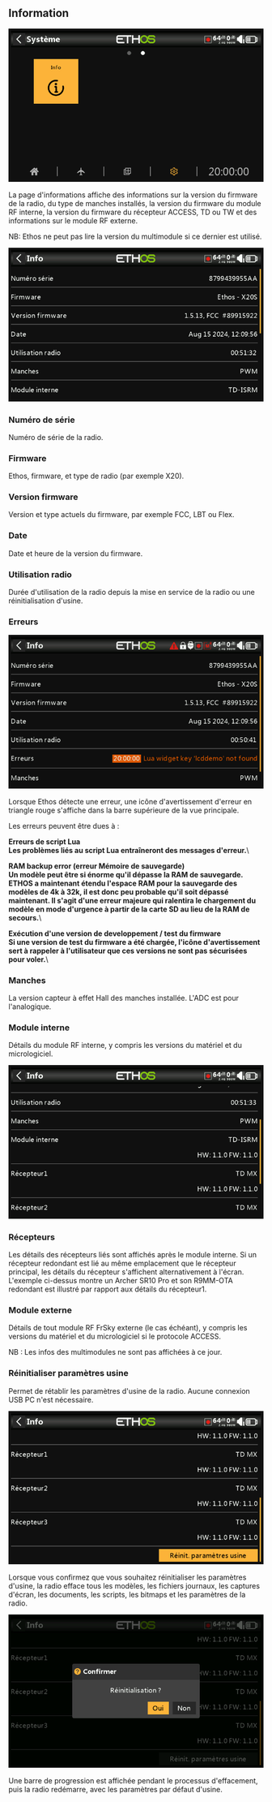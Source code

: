 ## Information

![Icône Information](../assets/system-icon-info.png)

La page d'informations affiche des informations sur la version du firmware de la radio, du type de manches installés, la version du firmware du module RF interne, la version du firmware du récepteur ACCESS, TD ou TW et des informations sur le module RF externe.

NB: Ethos ne peut pas lire la version du multimodule si ce dernier est utilisé.

![Information](../assets/system-info.png)

### Numéro de série

Numéro de série de la radio.

### Firmware

Ethos, firmware, et type de radio (par exemple X20).

### Version firmware

Version et type actuels du firmware, par exemple FCC, LBT ou Flex.

### Date

Date et heure de la version du firmware.

### Utilisation radio

Durée d'utilisation de la radio depuis la mise en service de la radio ou une réinitialisation d'usine.

### Erreurs

![Erreurs](../assets/system-info-errors.png)

Lorsque Ethos détecte une erreur, une icône d'avertissement d'erreur en triangle rouge s'affiche dans la barre supérieure de la vue principale.

Les erreurs peuvent être dues à :

**Erreurs de script Lua**\
**Les problèmes liés au script Lua entraîneront des messages d'erreur.**\

**RAM backup error (erreur Mémoire de sauvegarde)**\
**Un modèle peut être si énorme qu'il dépasse la RAM de sauvegarde. ETHOS a maintenant étendu l'espace RAM pour la sauvegarde des modèles de 4k à 32k, il est donc peu probable qu'il soit dépassé maintenant. Il s'agit d'une erreur majeure qui ralentira le chargement du modèle en mode d'urgence à partir de la carte SD au lieu de la RAM de secours.**\

**Exécution d'une version de developpement / test  du firmware**\
**Si une version de test du firmware a été chargée, l'icône d'avertissement sert à rappeler à l'utilisateur que ces versions ne sont pas sécurisées pour voler.**\

### Manches

La version capteur à effet Hall des manches installée. L'ADC est pour l'analogique.

### Module interne

Détails du module RF interne, y compris les versions du matériel et du micrologiciel.

![Version du module interne](../assets/system-info-internal-module.png)

### Récepteurs

Les détails des récepteurs liés sont affichés après le module interne. Si un récepteur redondant est lié au même emplacement que le récepteur principal, les détails du récepteur s'affichent alternativement à l'écran. L'exemple ci-dessus montre un Archer SR10 Pro et son R9MM-OTA redondant est illustré par rapport aux détails du récepteur1.

### Module externe

Détails de tout module RF FrSky externe (le cas échéant), y compris les versions du matériel et du micrologiciel si le protocole ACCESS.

NB : Les infos des multimodules ne sont pas affichées à ce jour.

### Réinitialiser paramètres usine

Permet de rétablir les paramètres d'usine de la radio. Aucune connexion USB PC n'est nécessaire.

![Réinitialisation de la radio](../assets/system-info-factory-reset.png)

Lorsque vous confirmez que vous souhaitez réinitialiser les paramètres d'usine, la radio efface tous les modèles, les fichiers journaux, les captures d'écran, les documents, les scripts, les bitmaps et les paramètres de la radio.

![Confirmation de réinitialisation de la radio](../assets/system-info-factory-reset-confirm.png)

Une barre de progression est affichée pendant le processus d'effacement, puis la radio redémarre, avec les paramètres par défaut d'usine.

